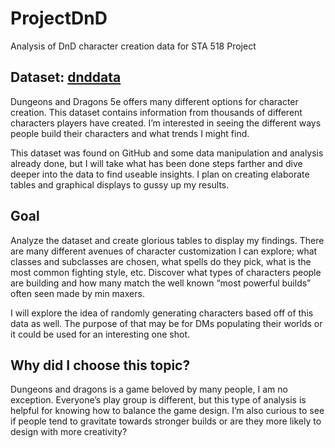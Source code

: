 # ProjectDnD
Analysis of DnD character creation data for STA 518 Project

## Dataset: [dnddata](https://github.com/oganm/dnddata) 
Dungeons and Dragons 5e offers many different options for character creation. This dataset contains information from thousands of different characters players have created. I’m interested in seeing the different ways people build their characters and what trends I might find.

This dataset was found on GitHub and some data manipulation and analysis already done, but I will take what has been done steps farther and dive deeper into the data to find useable insights. I plan on creating elaborate tables and graphical displays to gussy up my results.

## Goal
Analyze the dataset and create glorious tables to display my findings. There are many different avenues of character customization I can explore; what classes and subclasses are chosen, what spells do they pick, what is the most common fighting style, etc.
Discover what types of characters people are building and how many match the well known “most powerful builds” often seen made by min maxers.

I will explore the idea of randomly generating characters based off of this data as well. The purpose of that may be for DMs populating their worlds or it could be used for an interesting one shot.

## Why did I choose this topic?
Dungeons and dragons is a game beloved by many people, I am no exception. Everyone’s play group is different, but this type of analysis is helpful for knowing how to balance the game design. I’m also curious to see if people tend to gravitate towards stronger builds or are they more likely to design with more creativity?
